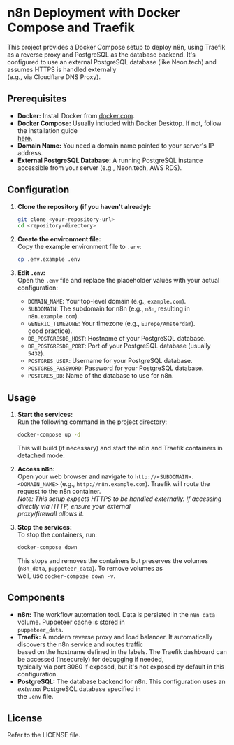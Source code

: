 # n8n Deployment with Docker Compose and Traefik                                                                           
                                                                                                                           
This project provides a Docker Compose setup to deploy n8n, using Traefik as a reverse proxy and PostgreSQL as the database
backend. It's configured to use an external PostgreSQL database (like Neon.tech) and assumes HTTPS is handled externally   
(e.g., via Cloudflare DNS Proxy).                                                                                          
                                                                                                                           
## Prerequisites                                                                                                           
                                                                                                                           
*   **Docker:** Install Docker from [docker.com](https://www.docker.com/get-started).                                      
*   **Docker Compose:** Usually included with Docker Desktop. If not, follow the installation guide                        
[here](https://docs.docker.com/compose/install/).                                                                          
*   **Domain Name:** You need a domain name pointed to your server's IP address.                                           
*   **External PostgreSQL Database:** A running PostgreSQL instance accessible from your server (e.g., Neon.tech, AWS RDS).
                                                                                                                           
## Configuration                                                                                                           
                                                                                                                           
1.  **Clone the repository (if you haven't already):**                                                                     
    ```bash                                                                                                                
    git clone <your-repository-url>                                                                                        
    cd <repository-directory>                                                                                              
    ```                                                                                                                    
                                                                                                                           
2.  **Create the environment file:**                                                                                       
    Copy the example environment file to `.env`:                                                                           
    ```bash                                                                                                                
    cp .env.example .env                                                                                                   
    ```                                                                                                                    
                                                                                                                           
3.  **Edit `.env`:**                                                                                                       
    Open the `.env` file and replace the placeholder values with your actual configuration:                                
    *   `DOMAIN_NAME`: Your top-level domain (e.g., `example.com`).                                                        
    *   `SUBDOMAIN`: The subdomain for n8n (e.g., `n8n`, resulting in `n8n.example.com`).                                  
    *   `GENERIC_TIMEZONE`: Your timezone (e.g., `Europe/Amsterdam`).                                                      
good practice).                                                                                                            
    *   `DB_POSTGRESDB_HOST`: Hostname of your PostgreSQL database.                                                        
    *   `DB_POSTGRESDB_PORT`: Port of your PostgreSQL database (usually `5432`).                                           
    *   `POSTGRES_USER`: Username for your PostgreSQL database.                                                            
    *   `POSTGRES_PASSWORD`: Password for your PostgreSQL database.                                                        
    *   `POSTGRES_DB`: Name of the database to use for n8n.                                                                
                                                                                                                           
## Usage                                                                                                                   
                                                                                                                           
1.  **Start the services:**                                                                                                
    Run the following command in the project directory:                                                                    
    ```bash                                                                                                                
    docker-compose up -d                                                                                                   
    ```                                                                                                                    
    This will build (if necessary) and start the n8n and Traefik containers in detached mode.                              
                                                                                                                           
2.  **Access n8n:**                                                                                                        
    Open your web browser and navigate to `http://<SUBDOMAIN>.<DOMAIN_NAME>` (e.g., `http://n8n.example.com`). Traefik will
route the request to the n8n container.                                                                                    
    *Note: This setup expects HTTPS to be handled externally. If accessing directly via HTTP, ensure your external         
proxy/firewall allows it.*                                                                                                 
                                                                                                                           
3.  **Stop the services:**                                                                                                 
    To stop the containers, run:                                                                                           
    ```bash                                                                                                                
    docker-compose down                                                                                                    
    ```                                                                                                                    
    This stops and removes the containers but preserves the volumes (`n8n_data`, `puppeteer_data`). To remove volumes as   
well, use `docker-compose down -v`.                                                                                        
                                                                                                                           
## Components                                                                                                              
                                                                                                                           
*   **n8n:** The workflow automation tool. Data is persisted in the `n8n_data` volume. Puppeteer cache is stored in        
`puppeteer_data`.                                                                                                          
*   **Traefik:** A modern reverse proxy and load balancer. It automatically discovers the n8n service and routes traffic   
based on the hostname defined in the labels. The Traefik dashboard can be accessed (insecurely) for debugging if needed,   
typically via port 8080 if exposed, but it's not exposed by default in this configuration.                                 
*   **PostgreSQL:** The database backend for n8n. This configuration uses an *external* PostgreSQL database specified in   
the `.env` file.                                                                                                           
                                                                                                                           
## License                                                                                                                 
                                                                                                                           
Refer to the LICENSE file. 